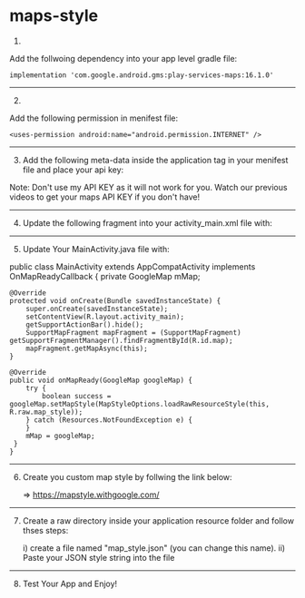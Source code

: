 # maps-style




1)

Add the follwoing dependency into your app level gradle file:
   
    implementation 'com.google.android.gms:play-services-maps:16.1.0'


   

------------------------------------------------------------------------------------------------------------

2)

Add the following permission in menifest file:

	<uses-permission android:name="android.permission.INTERNET" />
	

------------------------------------------------------------------------------------------------------------


3) Add the following meta-data inside the application tag in your menifest file and place your api key:

      <meta-data
            android:name="com.google.android.geo.API_KEY"
            android:value="YOUR API KEY" />

 
 Note: Don't use my API KEY as it will not work for you. Watch our previous videos to get your maps API KEY if you don't have!
    
  


------------------------------------------------------------------------------------------------------




4)  Update the following fragment into your activity_main.xml file with:


    <fragment xmlns:android="http://schemas.android.com/apk/res/android"
        xmlns:tools="http://schemas.android.com/tools"
        android:layout_width="match_parent"
        android:layout_height="match_parent"
        android:id="@+id/map"
        tools:context=".MainActivity"
        android:name="com.google.android.gms.maps.SupportMapFragment" />



------------------------------------------------------------------------------------------------------

5)  Update Your MainActivity.java file with:


   public class MainActivity extends AppCompatActivity implements OnMapReadyCallback {
    private GoogleMap mMap;

    @Override
    protected void onCreate(Bundle savedInstanceState) {
        super.onCreate(savedInstanceState);
        setContentView(R.layout.activity_main);
        getSupportActionBar().hide();
        SupportMapFragment mapFragment = (SupportMapFragment) getSupportFragmentManager().findFragmentById(R.id.map);
        mapFragment.getMapAsync(this);
    }

    @Override
    public void onMapReady(GoogleMap googleMap) {
        try {
            boolean success = googleMap.setMapStyle(MapStyleOptions.loadRawResourceStyle(this, R.raw.map_style));
        } catch (Resources.NotFoundException e) {
        }
        mMap = googleMap;
     }
    }




------------------------------------------------------------------------------------------------------------------------------------------



6) Create you custom map style by follwing the link below:

	=>  https://mapstyle.withgoogle.com/



-----------------------------------------------------------------------------------------------------------------------------------------




7) Create a raw directory inside your application resource folder and follow thses steps:

    i) create a file named "map_style.json" (you can change this name).
   ii) Paste your JSON style string into the file 




-----------------------------------------------------------------------------------------------------------------------------------------





8) Test Your App and Enjoy!



